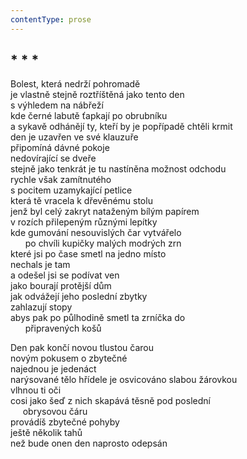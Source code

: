 ```yaml
---
contentType: prose
---
```


## \* \* \*

Bolest, která nedrží pohromadě  
je vlastně stejně roztříštěná jako tento den  
s výhledem na nábřeží  
kde černé labutě ťapkají po obrubníku  
a sykavě odhánějí ty, kteří by je popřípadě chtěli krmit  
den je uzavřen ve své klauzuře  
připomíná dávné pokoje  
nedovírající se dveře  
stejně jako tenkrát je tu nastíněna možnost odchodu  
rychle však zamítnutého  
s pocitem uzamykající petlice  
která tě vracela k dřevěnému stolu  
jenž byl celý zakryt nataženým bílým papírem  
v rozích přilepeným různými lepítky  
kde gumování nesouvislých čar vytvářelo  
      po chvíli kupičky malých modrých zrn  
které jsi po čase smetl na jedno místo  
nechals je tam  
a odešel jsi se podívat ven  
jako bourají protější dům  
jak odvážejí jeho poslední zbytky  
zahlazují stopy  
abys pak po půlhodině smetl ta zrníčka do  
      připravených košů

Den pak končí novou tlustou čarou  
novým pokusem o zbytečné  
najednou je jedenáct  
narýsované tělo hřídele je osvicováno slabou žárovkou  
vlhnou ti oči  
cosi jako šeď z nich skapává těsně pod poslední  
     obrysovou čáru  
provádíš zbytečné pohyby  
ještě několik tahů  
než bude onen den naprosto odepsán
